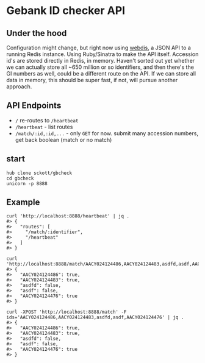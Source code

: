 Gebank ID checker API
=====================

## Under the hood

Configuration might change, but right now using [webdis](http://webd.is/), a JSON API to a running Redis instance. Using Ruby/Sinatra to make the API itself. Accession id's are stored directly in Redis, in memory. Haven't sorted out yet whether we can actually store all ~650 million or so identifiers, and then there's the GI numbers as well, could be a different route on the API. If we can store all data in memory, this should be super fast, if not, will pursue another approach.

## API Endpoints

* `/` re-routes to `/heartbeat`
* `/heartbeat` - list routes
* `/match/:id,:id,...` - only `GET` for now. submit many accession numbers, get back boolean (match or no match)

## start

```
hub clone sckott/gbcheck
cd gbcheck
unicorn -p 8888
```

## Example

```
curl 'http://localhost:8888/heartbeat' | jq .
#> {
#>   "routes": [
#>     "/match/:identifier",
#>     "/heartbeat"
#>   ]
#> }
```

```
curl 'http://localhost:8888/match/AACY024124486,AACY024124483,asdfd,asdf,AACY024124476'
#> {
#>   "AACY024124486": true,
#>   "AACY024124483": true,
#>   "asdfd": false,
#>   "asdf": false,
#>   "AACY024124476": true
#> }
```

```
curl -XPOST 'http://localhost:8888/match' -F ids='AACY024124486,AACY024124483,asdfd,asdf,AACY024124476' | jq .
#> {
#>   "AACY024124486": true,
#>   "AACY024124483": true,
#>   "asdfd": false,
#>   "asdf": false,
#>   "AACY024124476": true
#> }
```
